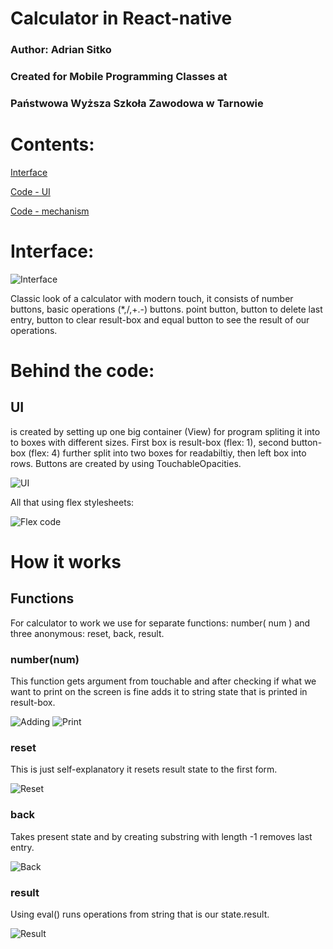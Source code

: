 # Calculator in React-native 

### Author: Adrian Sitko
### Created for Mobile Programming Classes at
### Państwowa Wyższa Szkoła Zawodowa w Tarnowie

# Contents:

[Interface](#interface)

[Code - UI](#behind-the-code)

[Code - mechanism](#how-it-works)

# Interface:
![Interface](https://i.gyazo.com/c4d74e402a56970573cf74dcc0b1c730.png)

Classic look of a calculator with modern touch, it consists of number buttons, basic operations (*,/,+.-) buttons. point button, button to delete last entry, button to clear result-box and equal button to see the result of our operations.

# Behind the code:

## UI
is created by setting up one big container (View) for program spliting it into to boxes with different sizes. First box is result-box (flex: 1), second button-box (flex: 4) further split into two boxes for readabiltiy, then left box into rows. Buttons are created by using TouchableOpacities.

![UI](https://i.gyazo.com/c3b60ff9fdedb2fe3b6b8ebdaf9500be.png)

All that using flex stylesheets:

![Flex code](https://i.gyazo.com/ce923ff0418d8c20b2b6cad1c51fb04d.png)

# How it works

## Functions
For calculator to work we use for separate functions: number( num ) and three anonymous: reset, back, result.

### number(num)
This function gets argument from touchable and after checking if what we want to print on the screen is fine adds it to string state that is printed in result-box.

![Adding](https://i.gyazo.com/a2aa36ee71512b53ba469e992a9e50c7.png)
![Print](https://i.gyazo.com/7cf4766c6acea1fc2b8ff13813ddfd82.png)

### reset
This is just self-explanatory it resets result state to the first form.

![Reset](https://i.gyazo.com/2444adb3ade6f6066144c9027b9b07e3.png)

### back
Takes present state and by creating substring with length -1 removes last entry.

![Back](https://i.gyazo.com/5baa32c2ac1b168febfcc3424d6435b0.png)

### result
Using eval() runs operations from string that is our state.result.

![Result](https://i.gyazo.com/3d13260be11d48be56a41fc12420eb14.png)
